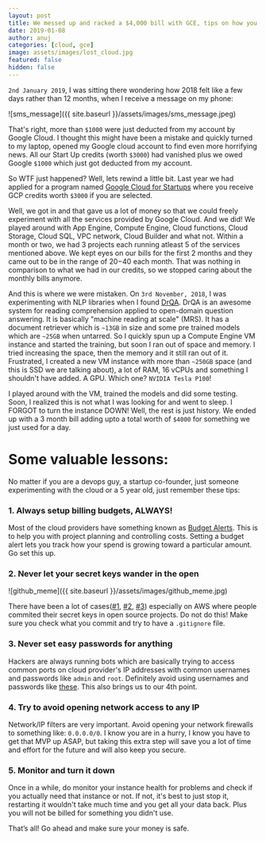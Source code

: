 ```yaml
---
layout: post
title: We messed up and racked a $4,000 bill with GCE, tips on how you can prevent that
date: 2019-01-08
author: anuj
categories: [cloud, gce]
image: assets/images/lost_cloud.jpg
featured: false
hidden: false
---
```


`2nd January 2019`, I was sitting there wondering how 2018 felt like a few days rather than 12 months, when I receive a message on my phone:

![sms_message]({{ site.baseurl }}/assets/images/sms_message.jpeg)

That's right, more than `$1000` were just deducted from my account by Google Cloud. I thought this might have been a mistake and quickly turned to my laptop, opened my Google cloud account to find even more horrifying news. All our Start Up credits (worth `$3000`) had vanished plus we owed Google `$1000` which just got deducted from my account.

So WTF just happened? Well, lets rewind a little bit. Last year we had applied for a program named [Google Cloud for Startups](https://cloud.google.com/developers/startups/) where you receive GCP credits worth `$3000` if you are selected.

Well, we got in and that gave us a lot of money so that we could freely experiment with all the services provided by Google Cloud. And we did! We played around with App Engine, Compute Engine, Cloud functions, Cloud Storage, Cloud SQL, VPC network, Cloud Builder and what not. Within a month or two, we had 3 projects each running atleast 5 of the services mentioned above. We kept eyes on our bills for the first 2 months and they came out to be in the range of $20-$40 each month. That was nothing in comparison to what we had in our credits, so we stopped caring about the monthly bills anymore.

And this is where we were mistaken. On `3rd November, 2018`, I was experimenting with NLP libraries when I found [DrQA](https://github.com/facebookresearch/DrQA). DrQA is an awesome system for reading comprehension applied to open-domain question answering. It is basically "machine reading at scale" (MRS). It has a document retriever which is `~13GB` in size and some pre trained models which are `~25GB` when untarred. So I quickly spun up a Compute Engine VM instance and started the training, but soon I ran out of space and memory. I tried increasing the space, then the memory and it still ran out of it. Frustrated, I created a new VM instance with more than `~250GB` space (and this is SSD we are talking about), a lot of RAM, 16 vCPUs and something I shouldn't have added. A GPU. Which one? `NVIDIA Tesla P100`!

I played around with the VM, trained the models and did some testing. Soon, I realized this is not what I was looking for and went to sleep. I FORGOT to turn the instance DOWN! Well, the rest is just history. We ended up with a 3 month bill adding upto a total worth of `$4000` for something we just used for a day.

# Some valuable lessons:

No matter if you are a devops guy, a startup co-founder, just someone experimenting with the cloud or a 5 year old, just remember these tips:

### 1. Always setup billing budgets, ALWAYS!

Most of the cloud providers have something known as [Budget Alerts](https://cloud.google.com/billing/docs/how-to/budgets). This is to help you with project planning and controlling costs. Setting a budget alert lets you track how your spend is growing toward a particular amount. Go set this up.

### 2. Never let your secret keys wander in the open

![github_meme]({{ site.baseurl }}/assets/images/github_meme.jpg)

There have been a lot of cases([#1](https://wptavern.com/ryan-hellyers-aws-nightmare-leaked-access-keys-result-in-a-6000-bill-overnight), [#2](https://dev.to/juanmanuelramallo/i-was-billed-for-14k-usd-on-amazon-web-services-17fn), [#3](https://www.theregister.co.uk/2015/01/06/dev_blunder_shows_github_crawling_with_keyslurping_bots/)) especially on AWS where people commited their secret keys in open source projects. Do not do this! Make sure you check what you commit and try to have a `.gitignore` file.

### 3. Never set easy passwords for anything

Hackers are always running bots which are basically trying to access common ports on cloud provider's IP addresses with common usernames and passwords like `admin` and `root`. Definitely avoid using usernames and passwords like [these](https://github.com/danielmiessler/SecLists). This also brings us to our 4th point.

### 4. Try to avoid opening network access to any IP

Network/IP filters are very important. Avoid opening your network firewalls to something like: `0.0.0.0/0`. I know you are in a hurry, I know you have to get that MVP up ASAP, but taking this extra step will save you a lot of time and effort for the future and will also keep you secure.

### 5. Monitor and turn it down

Once in a while, do monitor your instance health for problems and check if you actually need that instance or not. If not, it's best to just stop it, restarting it wouldn't take much time and you get all your data back. Plus you will not be billed for something you didn't use.

That’s all! Go ahead and make sure your money is safe.
